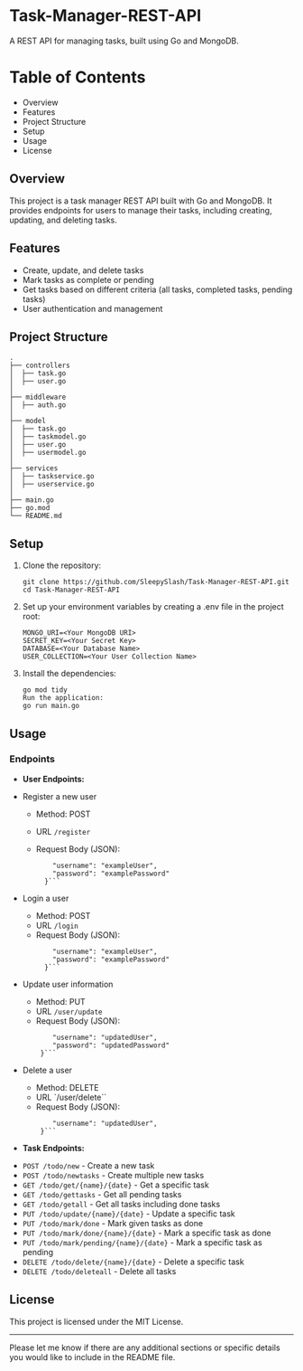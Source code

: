 # Task-Manager-REST-API

A REST API for managing tasks, built using Go and MongoDB.

# Table of Contents

- Overview
- Features
- Project Structure
- Setup
- Usage
- License

## Overview

This project is a task manager REST API built with Go and MongoDB. It provides endpoints for users to manage their tasks, including creating, updating, and deleting tasks.

## Features

- Create, update, and delete tasks
- Mark tasks as complete or pending
- Get tasks based on different criteria (all tasks, completed tasks, pending tasks)
- User authentication and management

## Project Structure

    .
    ├── controllers
    │  ├── task.go
    │  ├── user.go
    │
    ├── middleware
    │  ├── auth.go
    │
    ├── model
    │  ├── task.go
    │  ├── taskmodel.go
    │  ├── user.go
    │  ├── usermodel.go
    │
    ├── services
    │  ├── taskservice.go
    │  ├── userservice.go
    │
    ├── main.go
    ├── go.mod
    └── README.md

## Setup

1.  Clone the repository:

    ```
    git clone https://github.com/SleepySlash/Task-Manager-REST-API.git
    cd Task-Manager-REST-API
    ```

2.  Set up your environment variables by creating a .env file in the project root:

    ```
    MONGO_URI=<Your MongoDB URI>
    SECRET_KEY=<Your Secret Key>
    DATABASE=<Your Database Name>
    USER_COLLECTION=<Your User Collection Name>
    ```

3.  Install the dependencies:

    ```
    go mod tidy
    Run the application:
    go run main.go
    ```

## Usage

### Endpoints

- **User Endpoints:**

* Register a new user

  - Method: POST
  - URL `/register`
  - Request Body (JSON):

    ````{
        "username": "exampleUser",
        "password": "examplePassword"
      }```

    ````

* Login a user

  - Method: POST
  - URL `/login`
  - Request Body (JSON):
    ````{
        "username": "exampleUser",
        "password": "examplePassword"
      }```
    ````

* Update user information

  - Method: PUT
  - URL `/user/update`
  - Request Body (JSON):
    ````{
        "username": "updatedUser",
        "password": "updatedPassword"
     }```
    ````

* Delete a user
  - Method: DELETE
  - URL `/user/delete``
  - Request Body (JSON):
    ````{
        "username": "updatedUser",
     }```
    ````

- **Task Endpoints:**

* `POST /todo/new` - Create a new task
* `POST /todo/newtasks` - Create multiple new tasks
* `GET /todo/get/{name}/{date}` - Get a specific task
* `GET /todo/gettasks` - Get all pending tasks
* `GET /todo/getall` - Get all tasks including done tasks
* `PUT /todo/update/{name}/{date}` - Update a specific task
* `PUT /todo/mark/done` - Mark given tasks as done
* `PUT /todo/mark/done/{name}/{date}` - Mark a specific task as done
* `PUT /todo/mark/pending/{name}/{date}` - Mark a specific task as pending
* `DELETE /todo/delete/{name}/{date}` - Delete a specific task
* `DELETE /todo/deleteall` - Delete all tasks

## License

This project is licensed under the MIT License.

---

Please let me know if there are any additional sections or specific details you would like to include in the README file.
